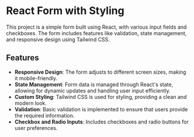 # React Form with Styling

This project is a simple form built using React, with various input fields and checkboxes. The form includes features like validation, state management, and responsive design using Tailwind CSS.

## Features

- **Responsive Design**: The form adjusts to different screen sizes, making it mobile-friendly.
- **State Management**: Form data is managed through React's state, allowing for dynamic updates and handling user input efficiently.
- **Custom Styling**: Tailwind CSS is used for styling, providing a clean and modern look.
- **Validation**: Basic validation is implemented to ensure that users provide the required information.
- **Checkbox and Radio Inputs**: Includes checkboxes and radio buttons for user preferences.

